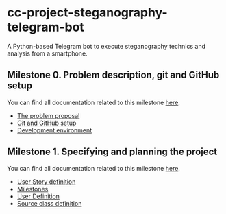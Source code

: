 # cc-project-steganography-telegram-bot

A Python-based Telegram bot to execute steganography technics and analysis from a smartphone.

## Milestone 0. Problem description, git and GitHub setup

You can find all documentation related to this milestone [here](milestone-docu/0-milestone/).

- [The problem proposal](milestone-docu/0-milestone/problem-description.md)
- [Git and GitHub setup](milestone-docu/0-milestone/git-github-setup.md)
- [Development environment](milestone-docu/0-milestone/setup-environment.md)

## Milestone 1. Specifying and planning the project

You can find all documentation related to this milestone [here](milestone-docu/1-milestone/).
- [User Story definition](https://github.com/dext0s/cc-project-steganography-telegram-bot/issues)
- [Milestones](https://github.com/dext0s/cc-project-steganography-telegram-bot/milestones)
- [User Definition](milestone-docu/1-milestone/user-definition.md)
- [Source class definition](milestone-docu/1-milestone/class-definition.md) 